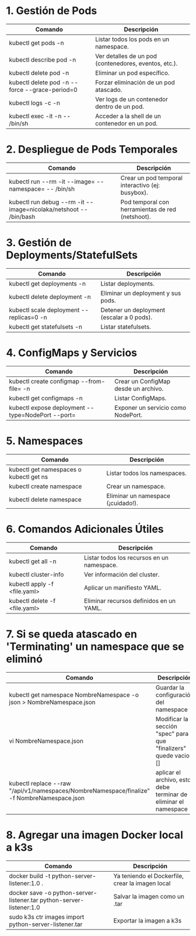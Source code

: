 # 1. Gestión de Pods
| Comando | Descripción |
|-------|-------|
| kubectl get pods -n <namespace> | Listar todos los pods en un namespace. |
| kubectl describe pod <pod-name> -n <namespace> | Ver detalles de un pod (contenedores, eventos, etc.). |
| kubectl delete pod <pod-name> -n <namespace> | Eliminar un pod específico.
| kubectl delete pod <pod-name> -n <namespace> --force --grace-period=0	| Forzar eliminación de un pod atascado.|
| kubectl logs <pod-name> -c <container-name> -n <namespace> | Ver logs de un contenedor dentro de un pod.|
| kubectl exec -it <pod-name> -n <namespace> -- /bin/sh	| Acceder a la shell de un contenedor en un pod.|
# 2. Despliegue de Pods Temporales
| Comando | Descripción |
|-------|-------|
| kubectl run <pod-name> --rm -it --image=<image> --namespace=<ns> -- /bin/sh | Crear un pod temporal interactivo (ej: busybox).|
| kubectl run debug --rm -it --image=nicolaka/netshoot -- /bin/bash | Pod temporal con herramientas de red (netshoot).|
# 3. Gestión de Deployments/StatefulSets
| Comando | Descripción |
|-------|-------|
| kubectl get deployments -n <namespace> | Listar deployments. |
| kubectl delete deployment <deploy-name> -n <namespace> | Eliminar un deployment y sus pods. |
| kubectl scale deployment <deploy-name> --replicas=0 -n <namespace> | Detener un deployment (escalar a 0 pods). |
| kubectl get statefulsets -n <namespace> | Listar statefulsets. |
# 4. ConfigMaps y Servicios
| Comando | Descripción |
|-------|-------|
| kubectl create configmap <name> --from-file=<path> -n <namespace> | Crear un ConfigMap desde un archivo. |
| kubectl get configmaps -n <namespace> | Listar ConfigMaps. |
| kubectl expose deployment <name> --type=NodePort --port=<port> | Exponer un servicio como NodePort. |
# 5. Namespaces
| Comando | Descripción |
|-------|-------|
| kubectl get namespaces o kubectl get ns | Listar todos los namespaces. |
| kubectl create namespace <name> | Crear un namespace. |
| kubectl delete namespace <name> | Eliminar un namespace (¡cuidado!). |
# 6. Comandos Adicionales Útiles
| Comando | Descripción |
|-------|-------|
| kubectl get all -n <namespace> | Listar todos los recursos en un namespace.|
| kubectl cluster-info | Ver información del cluster.|
| kubectl apply -f <file.yaml> | Aplicar un manifiesto YAML.|
| kubectl delete -f <file.yaml> | Eliminar recursos definidos en un YAML.|
# 7. Si se queda atascado en 'Terminating' un namespace que se eliminó
| Comando | Descripción |
|-------|-------|
| kubectl get namespace NombreNamespace -o json > NombreNamespace.json | Guardar la configuración del namespace|
| vi NombreNamespace.json | Modificar la sección "spec" para que "finalizers" quede vacio: [] |
| kubectl replace --raw "/api/v1/namespaces/NombreNamespace/finalize" -f NombreNamespace.json | aplicar el archivo, esto debe terminar de eliminar el namespace |
# 8. Agregar una imagen Docker local a k3s
| Comando | Descripción |
|-------|-------|
| docker build -t python-server-listener:1.0 . | Ya teniendo el Dockerfile, crear la imagen local|
| docker save -o python-server-listener.tar python-server-listener:1.0 | Salvar la imagen como un .tar|
| sudo k3s ctr images import python-server-listener.tar | Exportar la imagen a k3s|